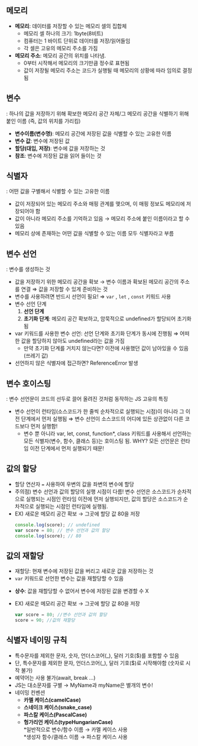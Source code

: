 ## 메모리
- **메모리**: 데이터를 저장할 수 있는 메모리 셀의 집합체
    - 메모리 셀 하나의 크기: 1byte(8비트)
    - 컴퓨터는 1 바이트 단위로 데이터를 저장/읽어들임
    - 각 셀은 고유의 메모리 주소를 가짐
- **메모리 주소**: 메모리 공간의 위치를 나타냄.
    - 0부터 시작해서 메모리의 크기만큼 정수로 표현됨
    - 값이 저장될 메모리 주소는 코드가 실행될 때 메모리의 상황에 따라 임의로 결정됨

## 변수
: 하나의 값을 저장하기 위해 확보한 메모리 공간 자체/그 메모리 공간을 식별하기 위해 붙인 이름 (즉, 값의 위치를 가리킴)
- **변수이름(변수명)**: 메모리 공간에 저장된 값을 식별할 수 있는 고유한 이름
- **변수 값**: 변수에 저장된 값
- **할당(대입, 저장)**: 변수에 값을 저장하는 것
- **참조**: 변수에 저장된 값을 읽어 들이는 것

## 식별자
: 어떤 값을 구별해서 식별할 수 있는 고유한 이름
- 값이 저장되어 있는 메모리 주소와 매핑 관계를 맺으며, 이 매핑 정보도 메모리에 저장되어야 함
- 값이 아니라 메모리 주소를 기억하고 있음 → 메모리 주소에 붙인 이름이라고 할 수 있음
- 메모리 상에 존재하는 어떤 값을 식별할 수 있는 이름 모두 식별자라고 부름

## 변수 선언
: 변수를 생성하는 것
- 값을 저장하기 위한 메모리 공간을 확보 → 변수 이름과 확보된 메모리 공간의 주소를 연결 ⇒ 값을 저장할 수 있게 준비하는 것
- 변수를 사용하려면 반드시 선언이 필요! ⇒  `var` ,  `let` ,  `const` 키워드 사용
- 변수 선언 단계
    1. **선언 단계**
    2. **초기화 단계**:  메모리 공간 확보하고, 암묵적으로 undefined가 할당되어 초기화 됨
- var 키워드를 사용한 변수 선언: 선언 단계와 초기화 단계가 동시에 진행됨
    ⇒ 어떠한 값을 할당하지 않아도 undefined라는 값을 가짐
    * 만약 초기화 단계를 거치지 않는다면? 이전에 사용했던 값이 남아있을 수 있음(쓰레기 값)
- 선언하지 않은 식별자에 접근하면? ReferenceError 발생

## 변수 호이스팅
: 변수 선언문이 코드의 선두로 끌어 올려진 것처럼 동작하는 JS 고유의 특징
- 변수 선언이 런타임(소스코드가 한 줄씩 순차적으로 실행되는 시점)이 아니라 그 이전 단계에서 먼저 실행됨
    ⇒ 변수 선언이 소스코드의 어디에 있든 상관없이 다른 코드보다 먼저 실행함!
  * 변수 뿐 아니라 var, let, const, function*, class 키워드를 사용해서 선언하는 모든 식별자(변수, 함수, 클래스 등)는 호이스팅 됨.
    WHY? 모든 선언문은 런타임 이전 단계에서 먼저 실행되기 때문!

## 값의 할당
- 할당 연산자 `=` 사용하여 우변의 값을 좌변의 변수에 할당
- 주의점) 변수 선언과 값의 할당의 실행 시점이 다름!
    변수 선언은 소스코드가 순차적으로 실행되는 시점인 런타임 이전에 먼저 실행되지만, 값의 할당은 소스코드가 순차적으로 실행되는 시점인 런타임에 실행됨.
- EX) 새로운 메모리 공간 확보 → 그곳에 할당 값 80을 저장
  ```javascript
  console.log(score); // undefined
  var score = 80; // 변수 선언과 값의 할당
  console.log(score); // 80
  ```

## 값의 재할당
- 재할당: 현재 변수에 저장된 값을 버리고 새로운 값을 저장하는 것
- `var` 키워드로 선언한 변수는 값을 재할당할 수 있음
* **상수**: 값을 재할당할 수 없어서 변수에 저장된 값을 변경할 수 X
- EX) 새로운 메모리 공간 확보 → 그곳에 할당 값 80을 저장
  ```javascript
  var score = 80; //변수 선언과 값의 할당
  score = 90; //값의 재할당
  ```

## 식별자 네이밍 규칙
- 특수문자를 제외한 문자, 숫자, 언더스코어(_), 달러 기호($)를 포함할 수 있음
- 단, 특수문자를 제외한 문자, 언더스코어(_), 달러 기호($)로 시작해야함 (숫자로 시작 불가)
- 예약어는 사용 불가(await, break …)
- JS는 대소문자를 구별 → MyName과 myName은 별개의 변수!
- 네이밍 컨벤션
    - **카멜 케이스(camelCase)**
    - **스네이크 케이스(snake_case)**
    - **파스칼 케이스(PascalCase)**
    - **헝가리언 케이스(typeHungarianCase)**  
*일반적으로 변수/함수 이름 → 카멜 케이스 사용  
*생성자 함수/클래스 이름 → 파스칼 케이스 사용
